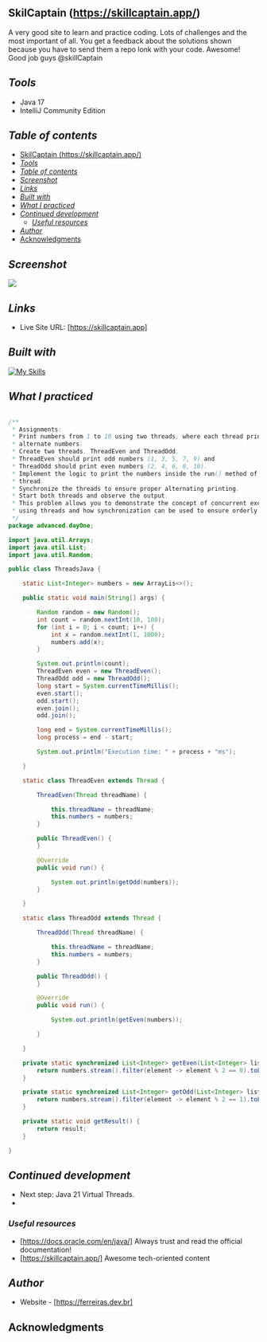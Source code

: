 ## SkilCaptain (https://skillcaptain.app/)
A very good site to learn and practice coding. Lots of challenges and the most important of all. You get a feedback about the solutions shown because you have to send them a repo lonk with your code. Awesome! Good job guys @skillCaptain

## _Tools_
- Java 17
- IntelliJ Community Edition

## _Table of contents_
- [SkilCaptain (https://skillcaptain.app/)](#skilcaptain-httpsskillcaptainapp)
- [_Tools_](#tools)
- [_Table of contents_](#table-of-contents)
- [_Screenshot_](#screenshot)
- [_Links_](#links)
- [_Built with_](#built-with)
- [_What I practiced_](#what-i-practiced)
- [_Continued development_](#continued-development)
  - [_Useful resources_](#useful-resources)
- [_Author_](#author)
- [Acknowledgments](#acknowledgments)


## _Screenshot_
[![](./skillCaptain.png)]()
## _Links_
- Live Site URL: [https://skillcaptain.app] 
## _Built with_
[![My Skills](https://skillicons.dev/icons?i=java,git,idea,redhat)](https://skillicons.dev)

 ## _What I practiced_
```java

/**
 * Assignments:
 * Print numbers from 1 to 10 using two threads, where each thread prints
 * alternate numbers.
 * Create two threads, ThreadEven and ThreadOdd.
 * ThreadEven should print odd numbers (1, 3, 5, 7, 9) and
 * ThreadOdd should print even numbers (2, 4, 6, 8, 10).
 * Implement the logic to print the numbers inside the run() method of each
 * thread.
 * Synchronize the threads to ensure proper alternating printing.
 * Start both threads and observe the output.
 * This problem allows you to demonstrate the concept of concurrent execution
 * using threads and how synchronization can be used to ensure orderly execution.
 */
package advanced.dayOne;

import java.util.Arrays;
import java.util.List;
import java.util.Random;

public class ThreadsJava {

    static List<Integer> numbers = new ArrayLis<>();

    public static void main(String[] args) {

        Random random = new Random();
        int count = random.nextInt(10, 100);
        for (int i = 0; i < count; i++) {
            int x = random.nextInt(1, 1000);
            numbers.add(x);
        }

        System.out.println(count);
        ThreadEven even = new ThreadEven();
        ThreadOdd odd = new ThreadOdd();
        long start = System.currentTimeMillis();
        even.start();
        odd.start();
        even.join();
        odd.join();

        long end = System.currentTimeMillis();
        long process = end - start;

        System.out.println("Execution time: " + process + "ms");

    }

    static class ThreadEven extends Thread {

        ThreadEven(Thread threadName) {

            this.threadName = threadName;
            this.numbers = numbers;
        }

        public ThreadEven() {
        }

        @Override
        public void run() {

            System.out.println(getOdd(numbers));
        }

    }

    static class ThreadOdd extends Thread {

        ThreadOdd(Thread threadName) {

            this.threadName = threadName;
            this.numbers = numbers;
        }

        public ThreadOdd() {
        }

        @Override
        public void run() {

            System.out.println(getEven(numbers));

        }

    }

    private static synchronized List<Integer> getEven(List<Integer> list) {
        return numbers.stream().filter(element -> element % 2 == 0).toList();
    }

    private static synchronized List<Integer> getOdd(List<Integer> list) {
        return numbers.stream().filter(element -> element % 2 == 1).toList();
    }

    private static void getResult() {
        return result;
    }

}

``` 

## _Continued development_
- Next step: Java 21 Virtual Threads.
- 
### _Useful resources_
- [https://docs.oracle.com/en/java/] Always trust and read the official documentation!
- [https://skillcaptain.app/] Awesome tech-oriented content

## _Author_
- Website - [https://ferreiras.dev.br] 
## Acknowledgments
